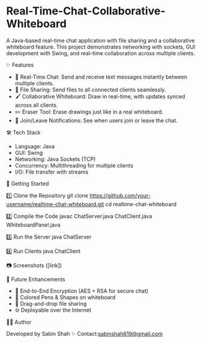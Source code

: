 # Real-Time-Chat-Collaborative-Whiteboard

A Java-based real-time chat application with file sharing and a collaborative whiteboard feature. This project demonstrates networking with sockets, GUI development with Swing, and real-time collaboration across multiple clients.

✨ Features

* 💬 Real-Time Chat: Send and receive text messages instantly between multiple clients.
* 📂 File Sharing: Send files to all connected clients seamlessly.
* 🖌️ Collaborative Whiteboard: Draw in real-time, with updates synced across all clients.
* ✏️ Eraser Tool: Erase drawings just like in a real whiteboard.
* 🔔 Join/Leave Notifications: See when users join or leave the chat.

🛠️ Tech Stack

* Language: Java
* GUI: Swing
* Networking: Java Sockets (TCP)
* Concurrency: Multithreading for multiple clients
* I/O: File transfer with streams

🚀 Getting Started

1️⃣ Clone the Repository
git clone https://github.com/your-username/realtime-chat-whiteboard.git
cd realtime-chat-whiteboard

2️⃣ Compile the Code
javac ChatServer.java ChatClient.java WhiteboardPanel.java

3️⃣ Run the Server
java ChatServer

4️⃣ Run Clients
java ChatClient

📷 Screenshots
  ([link])
  
🔮 Future Enhancements

* 🔐 End-to-End Encryption (AES + RSA for secure chat)
* 🎨 Colored Pens & Shapes on whiteboard
* 📁 Drag-and-drop file sharing
* 🌐 Deployable over the Internet

👨‍💻 Author

Developed by Sabin Shah ✨
Contact:sabinshah619@gmail.com
